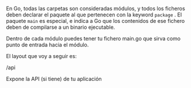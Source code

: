 En Go, todas las carpetas son consideradas módulos, y todos los ficheros deben declarar el paquete al que pertenecen con la keyword  `package` . El paquete `main` es especial, e indica a Go que los contenidos de ese fichero deben de compilarse a un binario ejecutable.

Dentro de cada módulo puedes tener tu fichero main.go que sirva como punto de entrada hacia el módulo.

El layout que voy a seguir es:

/api

Expone la API (si tiene) de tu aplicación